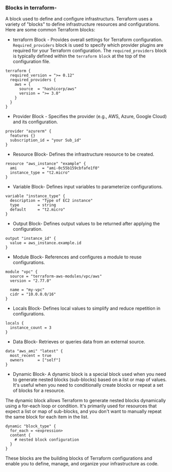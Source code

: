 ### Blocks in terraform-
A block used to define and configure infrastructurs. Terraform uses a variety of "blocks" to define infrastructure resources and configurations. Here are some common Terraform blocks:

* terraform Block - 
Provides overall settings for Terraform configuration.
`Required_providers` block is used to specify which provider plugins are required for your Terraform configuration.
The `required_providers` block is typically defined within the `terraform block` at the top of the configuration file.

```
terraform {
  required_version = ">= 0.12"
  required_providers {
    aws = {
      source  = "hashicorp/aws"
      version = ">= 3.0"
    }
  }
}
```

* Provider Block -
Specifies the provider (e.g., AWS, Azure, Google Cloud) and its configuration.
```
provider "azurerm" {
  features {}
  subscription_id = "your Sub_id"
}
```

* Resource Block-
Defines the infrastructure resource to be created.

```
resource "aws_instance" "example" {
  ami           = "ami-0c55b159cbfafe1f0"
  instance_type = "t2.micro"
}
```

* Variable Block-
Defines input variables to parameterize configurations.

```
variable "instance_type" {
  description = "Type of EC2 instance"
  type        = string
  default     = "t2.micro"
}
```
* Output Block-
Defines output values to be returned after applying the configuration.

```
output "instance_id" {
  value = aws_instance.example.id
}
```

* Module Block-
References and configures a module to reuse configurations.

```
module "vpc" {
  source = "terraform-aws-modules/vpc/aws"
  version = "2.77.0"

  name = "my-vpc"
  cidr = "10.0.0.0/16"
}
```

* Locals Block-
Defines local values to simplify and reduce repetition in configurations.

```
locals {
  instance_count = 3
}
```

* Data Block-
Retrieves or queries data from an external source.

```
data "aws_ami" "latest" {
  most_recent = true
  owners      = ["self"]
}
```

* Dynamic Block-
A dynamic block is a special block used when you need to generate nested blocks (sub-blocks) based on a list or map of values. It's useful when you need to conditionally create blocks or repeat a set of blocks for a resource.

The dynamic block allows Terraform to generate nested blocks dynamically using a for-each loop or condition. It's primarily used for resources that expect a list or map of sub-blocks, and you don't want to manually repeat the same block for each item in the list.

```
dynamic "block_type" {
  for_each = <expression>
  content {
    # nested block configuration
  }
}
```

These blocks are the building blocks of Terraform configurations and enable you to define, manage, and organize your infrastructure as code.
